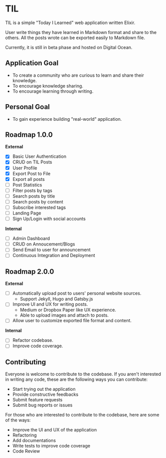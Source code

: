 # TIL

TIL is a simple "Today I Learned" web application written Elixir. 

User write things they have learned in Markdown format and share to the others.
All the posts wrote can be exported easily to Markdown file.

Currently, it is still in beta phase and hosted on Digital Ocean.

## Application Goal

- To create a community who are curious to learn and share their knowledge.
- To encourage knowledge sharing.
- To encourage learning through writing.

## Personal Goal
- To gain experience building "real-world" application.

## Roadmap 1.0.0

**External**
- [x] Basic User Authentication
- [x] CRUD on TIL Posts
- [x] User Profile
- [x] Export Post to File
- [x] Export all posts
- [ ] Post Statistics
- [ ] Filter posts by tags
- [ ] Search posts by title
- [ ] Search posts by content
- [ ] Subscribe interested tags
- [ ] Landing Page
- [ ] Sign Up/Login with social accounts

**Internal**
- [ ] Admin Dashboard
- [ ] CRUD on Annoucement/Blogs
- [ ] Send Email to user for announcement
- [ ] Continuous Integration and Deployment

## Roadmap 2.0.0

**External**
- [ ] Automatically upload post to users' personal website sources.
  - Support Jekyll, Hugo and Gatsby.js
- [ ] Improve UI and UX for writing posts.
  - Medium or Dropbox Paper like UX experience.
  - Able to upload images and attach to posts.
- [ ] Allow user to customize exported file format and content.

**Internal**

- [ ] Refactor codebase.
- [ ] Improve code coverage.

## Contributing
Everyone is welcome to contribute to the codebase. If you aren't interested in writing any code, these are the following ways you can contribute:

- Start trying out the application
- Provide constructive feedbacks
- Submit feature requests
- Submit bug reports or issues

For those who are interested to contribute to the codebase, here are some of the ways:
- Improve the UI and UX of the application
- Refactoring
- Add documentations 
- Write tests to improve code coverage
- Code Review

